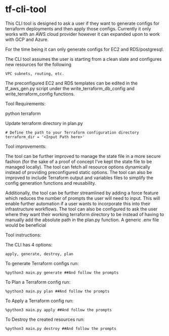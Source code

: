 # tf-cli-tool

This CLI tool is designed to ask a user if they want to generate configs for terraform deployments and then apply those configs. Currently it only works with an AWS cloud provider however it can expanded upon to work with GCP and Azure.

For the time being it can only generate configs for EC2 and RDS/postgresql.

The CLI tool assumes the user is starting from a clean slate and configures new resources for the following

    VPC subnets, routing, etc.

The preconfigured EC2 and RDS templates can be edited in the tf_aws_gen.py script under the write_terraform_db_config and write_terraform_config functions.

Tool Requirements:

python
terraform

Update terraform directory in plan.py

    # Define the path to your Terraform configuration directory
    terraform_dir = '<Input Path here>'


Tool improvements:

The tool can be further improved to manage the state file in a more secure fashion (for the sake of a proof of concept I've kept the state file to be managed locally). The tool can fetch all resource options dynamically instead of providing preconfigured static options. The tool can also be improved to include Terraform output and variables files to simplify the config generation functions and reusability. 

Additionally, the tool can be further streamlined by adding a force feature which reduces the number of prompts the user will need to input. This will enable further automation if a user wants to incorporate this into their infrastructure workflows. The tool can also be configured to ask the user where they want their working terraform directory to be instead of having to manually add the absolute path in the plan.py function. A generic .env file would be beneficial


Tool instructions:

The CLI has 4 options:

    apply, generate, destroy, plan

To generate Terraform configs run: 

    %python3 main.py generate ##And follow the prompts

To Plan a Terraform config run:

    %python3 main.py plan ##And follow the prompts

To Apply a Terraform config run:

    %python3 main.py apply ##And follow the prompts

To Destroy the created resources run:

    %python3 main.py destroy ##And follow the prompts

